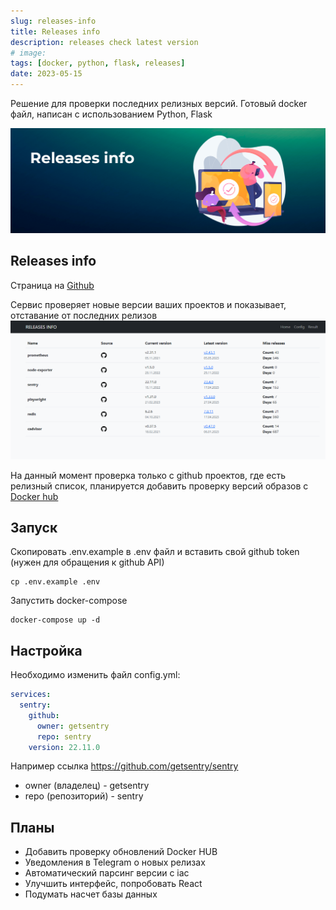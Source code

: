 ```yaml
---
slug: releases-info
title: Releases info
description: releases check latest version
# image: 
tags: [docker, python, flask, releases]
date: 2023-05-15
---
```


Решение для проверки последних релизных версий. Готовый docker файл, написан с использованием Python, Flask

[![Releases update info](./update-releases.png)](/blog/releases-info)


<!--truncate-->
## Releases info

Страница на [Github](https://github.com/akmalovaa/releases-info)

Сервис проверяет новые версии ваших проектов и показывает, отставание от последних релизов
![Releases info](./example.png)

На данный момент проверка только с github проектов, где есть релизный список, планируется добавить проверку версий образов с [Docker hub](https://hub.docker.com/)

## Запуск

Скопировать .env.example в .env файл и вставить свой github token (нужен для обращения к github API)
```
cp .env.example .env
```

Запустить docker-compose

```
docker-compose up -d
```

## Настройка

Необходимо изменить файл config.yml:

```yaml
services:
  sentry:
    github:
      owner: getsentry
      repo: sentry
    version: 22.11.0
```

Например ссылка <https://github.com/getsentry/sentry>

- owner (владелец) - getsentry
- repo (репозиторий) - sentry

## Планы

- Добавить проверку обновлений Docker HUB
- Уведомления в Telegram о новых релизах
- Автоматический парсинг версии с iac
- Улучшить интерфейс, попробовать React
- Подумать насчет базы данных
